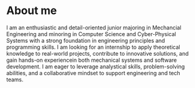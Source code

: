 # About me

I am an enthusiastic and detail-oriented junior majoring in Mechancial Engineering and minoring in Computer Science and Cyber-Physical Systems with a strong foundation in engineering principles and programming skills. 
I am looking for an internship to apply theoretical knowledge to real-world projects, contribute to innovative solutions, and gain hands-on experiencein both mechanical systems and software development.
I am eager to leverage analystical skills, problem-solving abilities, and a collaborative mindset to support engineering and tech teams. 
